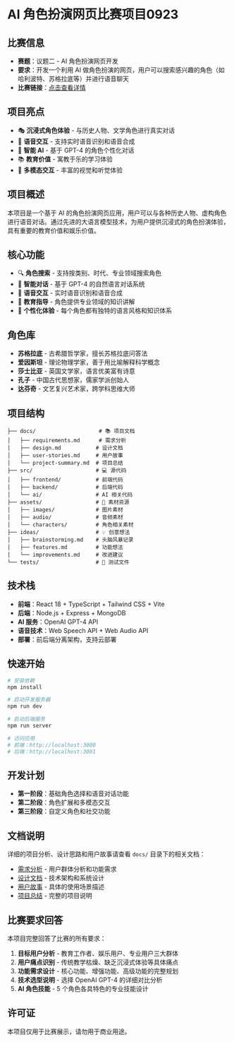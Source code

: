 # AI 角色扮演网页比赛项目0923

## 比赛信息
- **赛题**：议题二 - AI 角色扮演网页开发
- **要求**：开发一个利用 AI 做角色扮演的网页，用户可以搜索感兴趣的角色（如哈利波特、苏格拉底等）并进行语音聊天
- **比赛链接**：[点击查看详情](https://mp.weixin.qq.com/s/DtLk8Wxyo5r_wKam3ooOwg?scene=1&click_id=1)

## 项目亮点
- 🎭 **沉浸式角色体验** - 与历史人物、文学角色进行真实对话
- 🎤 **语音交互** - 支持实时语音识别和语音合成
- 🧠 **智能 AI** - 基于 GPT-4 的角色个性化对话
- 📚 **教育价值** - 寓教于乐的学习体验
- 🎨 **多模态交互** - 丰富的视觉和听觉体验

## 项目概述
本项目是一个基于 AI 的角色扮演网页应用，用户可以与各种历史人物、虚构角色进行语音对话。通过先进的大语言模型技术，为用户提供沉浸式的角色扮演体验，具有重要的教育价值和娱乐价值。

## 核心功能
- 🔍 **角色搜索** - 支持按类别、时代、专业领域搜索角色
- 💬 **智能对话** - 基于 GPT-4 的自然语言对话系统
- 🎤 **语音交互** - 实时语音识别和语音合成
- 📖 **教育指导** - 角色提供专业领域的知识讲解
- 🎨 **个性化体验** - 每个角色都有独特的语言风格和知识体系

## 角色库
- **苏格拉底** - 古希腊哲学家，擅长苏格拉底问答法
- **爱因斯坦** - 理论物理学家，善于用比喻解释科学概念
- **莎士比亚** - 英国文学家，语言优美富有诗意
- **孔子** - 中国古代思想家，儒家学派创始人
- **达芬奇** - 文艺复兴艺术家，跨学科思维大师

## 项目结构
```
├── docs/                    # 📚 项目文档
│   ├── requirements.md      # 需求分析
│   ├── design.md           # 设计文档
│   ├── user-stories.md     # 用户故事
│   └── project-summary.md  # 项目总结
├── src/                    # 💻 源代码
│   ├── frontend/           # 前端代码
│   ├── backend/            # 后端代码
│   └── ai/                 # AI 相关代码
├── assets/                 # 🎨 素材资源
│   ├── images/             # 图片素材
│   ├── audio/              # 音频素材
│   └── characters/         # 角色相关素材
├── ideas/                  # 💡 创意想法
│   ├── brainstorming.md    # 头脑风暴记录
│   ├── features.md         # 功能想法
│   └── improvements.md     # 改进建议
└── tests/                  # 🧪 测试文件
```

## 技术栈
- **前端**：React 18 + TypeScript + Tailwind CSS + Vite
- **后端**：Node.js + Express + MongoDB
- **AI 服务**：OpenAI GPT-4 API
- **语音技术**：Web Speech API + Web Audio API
- **部署**：前后端分离架构，支持云部署

## 快速开始
```bash
# 安装依赖
npm install

# 启动开发服务器
npm run dev

# 启动后端服务
npm run server

# 访问应用
# 前端：http://localhost:3000
# 后端：http://localhost:3001
```

## 开发计划
- **第一阶段**：基础角色选择和语音对话功能
- **第二阶段**：角色扩展和多模态交互
- **第三阶段**：自定义角色和社交功能

## 文档说明
详细的项目分析、设计思路和用户故事请查看 `docs/` 目录下的相关文档：
- [需求分析](docs/requirements.md) - 用户群体分析和功能需求
- [设计文档](docs/design.md) - 技术架构和系统设计
- [用户故事](docs/user-stories.md) - 具体的使用场景描述
- [项目总结](docs/project-summary.md) - 完整的项目说明

## 比赛要求回答
本项目完整回答了比赛的所有要求：
1. **目标用户分析** - 教育工作者、娱乐用户、专业用户三大群体
2. **用户痛点识别** - 传统教学枯燥、缺乏沉浸式体验等具体痛点
3. **功能需求设计** - 核心功能、增强功能、高级功能的完整规划
4. **技术选型说明** - 选择 OpenAI GPT-4 的详细对比分析
5. **AI 角色技能** - 5 个角色各具特色的专业技能设计

## 许可证
本项目仅用于比赛展示，请勿用于商业用途。
